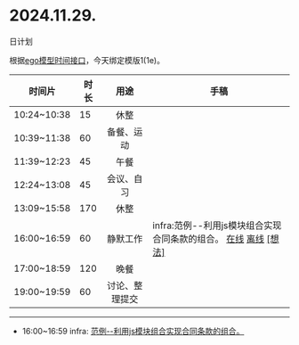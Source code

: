 # 2024.11.29.
日计划

根据[ego模型时间接口](https://gitee.com/hyg/blog/blob/master/timeflow.md)，今天绑定模版1(1e)。

| 时间片 | 时长 | 用途 | 手稿 |
| --- | --- | :---: | --- |
| 10:24~10:38 | 15 | 休整 |  |
| 10:39~11:38 | 60 | 备餐、运动 |  |
| 11:39~12:23 | 45 | 午餐 |  |
| 12:24~13:08 | 45 | 会议、自习 |  |
| 13:09~15:58 | 170 | 休整 |  |
| 16:00~16:59 | 60 | 静默工作 | infra:范例--利用js模块组合实现合同条款的组合。 [在线](http://simp.ly/p/4QDThK) [离线](../../draft/2024/11/20241129160000.md) <a href="mailto:huangyg@mars22.com?subject=关于2024.11.29.[infra:范例--利用js模块组合实现合同条款的组合。]任务&body=日期: 20241129%0D%0A序号: 5%0D%0A手稿:../../draft/2024/11/20241129160000.md%0D%0A---请勿修改邮件主题及以上内容 从下一行开始写您的想法---%0D%0A">[想法]</a> |
| 17:00~18:59 | 120 | 晚餐 |  |
| 19:00~19:59 | 60 | 讨论、整理提交 |  |

---

- 16:00~16:59	infra: [范例--利用js模块组合实现合同条款的组合。](../../draft/2024/11/20241129.01.md)

